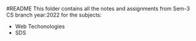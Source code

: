 #README
This folder contains all the notes and assignments from Sem-3 CS branch year:2022 for the subjects:

- Web Techonologies
- SDS
